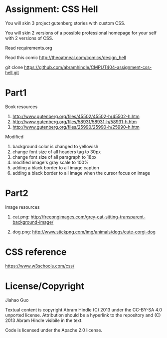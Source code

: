 Assignment: CSS Hell
====================

You will skin 3 project gutenberg stories with custom CSS.

You will skin 2 versions of a possible professional homepage for your
self with 2 versions of CSS.

Read requirements.org

Read this comic http://theoatmeal.com/comics/design_hell

git clone https://github.com/abramhindle/CMPUT404-assignment-css-hell.git

Part1
=================
Book resources
 1. http://www.gutenberg.org/files/45502/45502-h/45502-h.htm
 2. http://www.gutenberg.org/files/58931/58931-h/58931-h.htm
 3. http://www.gutenberg.org/files/25990/25990-h/25990-h.htm

Modified
 1. background color is changed to yellowish
 2. change font size of all headers tag to 30px
 3. change font size of all paragraph to 18px
 4. modified image's gray scale to 100%
 5. adding a black border to all image caption
 6. adding a black border to all image when the cursor focus on image

Part2
=================

Image resources

1. cat.png: http://freepngimages.com/grey-cat-sitting-transparent-background-image/

2. dog.png: http://www.stickpng.com/img/animals/dogs/cute-corgi-dog

CSS reference
=================
https://www.w3schools.com/css/

License/Copyright
=================
Jiahao Guo

Textual content is copyright Abram Hindle (C) 2013 under the CC-BY-SA
4.0 unported license. Attribution should be a hyperlink to the
repository and (C) 2013 Abram Hindle visibile in the text.

Code is licensed under the Apache 2.0 license.


